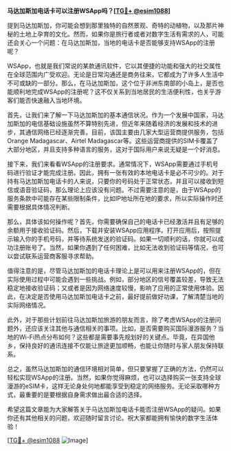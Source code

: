 **马达加斯加电话卡可以注册WSApp吗？[[TG💪+ @esim1088](https://t.me/s/esim1088)]**

提到马达加斯加，你可能会想到那里独特的自然景观、奇特的动植物，以及那片神秘的土地上孕育的文化。然而，如果你是旅行者或者对数字生活有需求的人，可能还会关心一个问题：在马达加斯加，当地的电话卡是否能够支持WSApp的注册呢？

WSApp，也就是我们常说的某款通讯软件，它以其便捷的功能和强大的社交属性在全球范围内广受欢迎。无论是日常沟通还是商务往来，它都成为了许多人生活中不可或缺的一部分。那么，在马达加斯加，这个位于非洲东南部的小岛上，是否也能顺利地完成WSApp的注册呢？这不仅关系到当地居民的生活便利性，也关乎游客们能否快速融入当地环境。

首先，让我们来了解一下马达加斯加的基本通信状况。作为一个发展中国家，马达加斯加的电信基础设施虽然不算特别先进，但近年来随着经济的发展和技术的进步，其通信网络已经逐渐完善。目前，该国主要由几家大型运营商提供服务，包括Orange Madagascar、Airtel Madagascar等。这些运营商提供的SIM卡覆盖了大部分地区，并且支持多种语言的服务，这对于国际用户来说无疑是一个好消息。

接下来，我们来看看WSApp的注册要求。通常情况下，WSApp需要通过手机号码进行验证才能完成注册。因此，拥有一张有效的本地电话卡是必不可少的。对于持有马达加斯加电话卡的人来说，只要你的号码处于正常状态，并且可以接收到短信或语音验证码，那么理论上应该没有问题。不过需要注意的是，由于WSApp的服务条款中可能存在某些限制条件，比如IP地址所在地的要求，所以实际操作时还需要根据具体情况判断。

那么，具体该如何操作呢？首先，你需要确保自己的电话卡已经激活并且有足够的余额用于接收验证码。然后，下载并安装WSApp应用程序。打开应用后，按照提示输入你的手机号码，并等待系统发送的验证码。如果一切顺利的话，你就可以成功注册账号了。当然，如果你遇到了任何困难，比如无法收到验证码等情况，也可以尝试联系运营商客服寻求帮助。

值得注意的是，尽管马达加斯加的电话卡理论上是可以用来注册WSApp的，但在实际使用过程中可能会遇到一些挑战。例如，部分地区的信号覆盖较差，导致无法稳定地接收验证码；又或者是因为网络速度较慢，影响了应用的正常使用体验。因此，在决定是否使用马达加斯加电话卡之前，最好提前做好功课，了解清楚当地的实际网络情况。

此外，对于那些计划前往马达加斯加旅游的朋友而言，除了考虑WSApp的注册问题外，还应该关注其他与通信相关的事项。比如，是否需要购买国际漫游服务？当地的Wi-Fi热点分布如何？这些都是需要事先规划好的关键点。毕竟，在异国他乡，保持良好的通讯连接不仅能让旅途更加顺畅，也能让你随时与家人朋友保持联系。

总之，虽然马达加斯加的通信环境相对简单，但只要掌握了正确的方法，仍然可以轻松实现WSApp的注册。当然，如果你觉得麻烦，也可以选择购买一张支持全球漫游的eSIM卡，这样无论身处何地都能享受到稳定的网络服务。无论采取哪种方式，最重要的是要根据自身需求做出最合适的选择。

希望这篇文章能为大家解答关于马达加斯加电话卡能否注册WSApp的疑问。如果你还有其他相关的问题，欢迎随时留言讨论。祝大家都能拥有愉快的数字生活体验！

[[TG💪+ @esim1088](https://t.me/s/esim1088) ![Image](https://i.postimg.cc/4NQfJmqS/Snipaste-2025-05-13-00-14-12.png)]